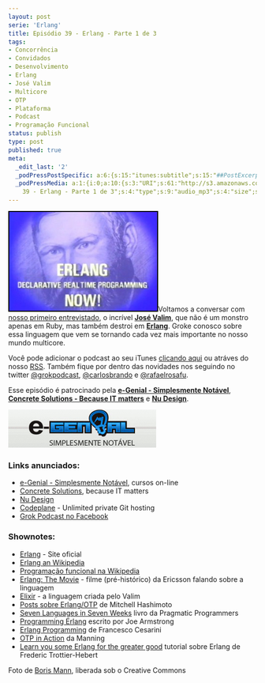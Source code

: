 ```yaml
---
layout: post
serie: 'Erlang'
title: Episódio 39 - Erlang - Parte 1 de 3
tags:
- Concorrência
- Convidados
- Desenvolvimento
- Erlang
- José Valim
- Multicore
- OTP
- Plataforma
- Podcast
- Programação Funcional
status: publish
type: post
published: true
meta:
  _edit_last: '2'
  _podPressPostSpecific: a:6:{s:15:"itunes:subtitle";s:15:"##PostExcerpt##";s:14:"itunes:summary";s:15:"##PostExcerpt##";s:15:"itunes:keywords";s:17:"##WordPressCats##";s:13:"itunes:author";s:10:"##Global##";s:15:"itunes:explicit";s:7:"Default";s:12:"itunes:block";s:7:"Default";}
  _podPressMedia: a:1:{i:0;a:10:{s:3:"URI";s:61:"http://s3.amazonaws.com/grokpodcast/grokpodcast-39-erlang.mp3";s:5:"title";s:36:"Episódio
    39 - Erlang - Parte 1 de 3";s:4:"type";s:9:"audio_mp3";s:4:"size";s:8:"23187290";s:8:"duration";s:5:"24:06";s:12:"previewImage";s:77:"http://grokpodcast.com/wp-content/plugins/podpress/images/vpreview_center.png";s:10:"dimensionW";s:1:"0";s:10:"dimensionH";s:1:"0";s:3:"rss";s:2:"on";s:4:"atom";s:2:"on";}}
---
```

<img class="alignleft size-medium wp-image-207" style="border-width: 2px; border-color: black; border-style: solid;" src="/images/2011/07/erlang_now-300x200.jpg" alt="" width="300" height="200" />Voltamos a conversar com <a title="Episódio 3 – Os bastidores do Rails 3 – Parte 1" href="http://grokpodcast.com/2010/09/29/episodio-3-os-bastidores-do-rails-3-parte-1/" target="_blank">nosso primeiro entrevistado</a>, o incrível <strong><a href="http://twitter.com/josevalim" target="_blank">José Valim</a></strong>, que não é um monstro apenas em Ruby, mas também destroi em <strong><a href="http://www.erlang.org/" target="_blank">Erlang</a></strong>. Groke conosco sobre essa linguagem que vem se tornando cada vez mais importante no nosso mundo multicore.

Você pode adicionar o podcast ao seu iTunes <a href="http://itunes.apple.com/us/podcast/grok-podcast/id393122038" target="_blank">clicando aqui</a> ou atráves do nosso <a href="http://grokpodcast.com/feed/" target="_blank">RSS</a>. Também fique por dentro das novidades nos seguindo no twitter <a href="http://twitter.com/GrokPodcast" target="_blank">@grokpodcast</a>, <a href="http://twitter.com/#!/carlosbrando" target="_blank">@carlosbrando</a> e <a href="http://twitter.com/#!/rafaelrosafu" target="_blank">@rafaelrosafu</a>.

Esse episódio é patrocinado pela <strong><a href="http://www.egenial.com.br" target="_blank">e-Genial - Simplesmente Notável</a></strong>, <strong><a href="http://www.concretesolutions.com.br" target="_blank">Concrete Solutions - Because IT matters</a></strong> e <strong><a href="http://nudesign.com.br" target="_blank">Nu Design</a></strong>.

<img title="Patrocinadores do Grok Podcast" src="/images/2011/07/grok_39.gif" alt="" width="300" height="77" />
<h3>Links anunciados:</h3>
<ul>
	<li><a href="http://www.egenial.com.br" target="_blank">e-Genial - Simplesmente Notável</a>, cursos on-line</li>
	<li><a href="http://www.concretesolutions.com.br" target="_blank">Concrete Solutions</a>, because IT matters</li>
	<li><a href="http://nudesign.com.br/">Nu Design</a></li>
	<li><a href="https://codeplane.com/">Codeplane</a> - Unlimited private Git hosting</li>
	<li><a href="https://www.facebook.com/GrokPodcast">Grok Podcast no Facebook</a></li>
</ul>
<h3>Shownotes:</h3>
<ul>
	<li><a href="http://www.erlang.org/" target="_blank">Erlang</a> - Site oficial</li>
	<li><a href="http://en.wikipedia.org/wiki/Erlang_(programming_language)" target="_blank">Erlang an Wikipedia</a></li>
	<li><a href="http://en.wikipedia.org/wiki/Functional_programming" target="_blank">Programação funcional na Wikipedia</a></li>
	<li><a href="http://www.youtube.com/watch?v=uKfKtXYLG78" target="_blank">Erlang: The Movie</a> - filme (pré-histórico) da Ericsson falando sobre a linguagem</li>
	<li><a href="http://github.com/josevalim/elixir" target="_blank">Elixir</a> - a linguagem criada pelo Valim</li>
	<li><a href="http://spawnlink.com/articles/tag/otp/index.html" target="_blank">Posts sobre Erlang/OTP</a> de Mitchell Hashimoto</li>
	<li><a href="http://pragprog.com/book/btlang/seven-languages-in-seven-weeks" target="_blank">Seven Languages in Seven Weeks</a> livro da Pragmatic Programmers</li>
	<li><a href="http://pragprog.com/book/jaerlang/programming-erlang" target="_blank">Programming Erlang</a> escrito por Joe Armstrong</li>
	<li><a href="http://www.erlangprogramming.org/" target="_blank">Erlang Programming</a> de Francesco Cesarini</li>
	<li><a href="http://www.manning.com/logan/" target="_blank">OTP in Action</a> da Manning</li>
	<li><a href="http://learnyousomeerlang.com/" target="_blank">Learn you some Erlang for the greater good</a> tutorial sobre Erlang de Frederic Trottier-Hebert</li>
</ul>
Foto de <a href="http://www.flickr.com/photos/boris/5490371043/" target="_blank">Boris Mann</a>, liberada sob o Creative Commons
